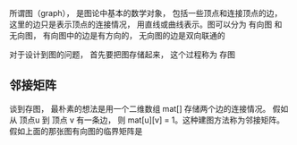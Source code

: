 所谓图（graph）， 是图论中基本的数学对象， 包括一些顶点和连接顶点的边， 这里的边只是表示顶点的连接情况， 用直线或曲线表示。图可以分为 有向图 和 无向图， 有向图中的边是有方向的， 无向图的边是双向联通的

对于设计到图的问题， 首先要把图存储起来， 这个过程称为 存图

## 邻接矩阵
谈到存图， 最朴素的想法是用一个二维数组 mat[] 存储两个边的连接情况。 假如从 顶点u 到 顶点 v 有一条边， 则 mat[u][v] = 1。这种建图方法称为邻接矩阵。 假如上面的那张图有向图的临界矩阵是